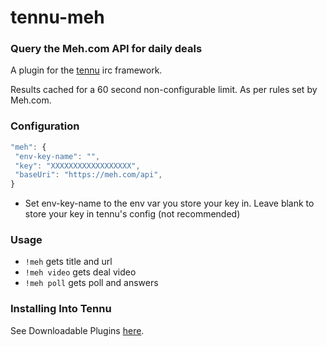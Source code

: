 # tennu-meh

### Query the Meh.com API for daily deals

A plugin for the [tennu](https://github.com/Tennu/tennu) irc framework.

Results cached for a 60 second non-configurable limit. As per rules set by Meh.com.

### Configuration

```Javascript
"meh": {
 "env-key-name": "",
 "key": "XXXXXXXXXXXXXXXXXX",
 "baseUri": "https://meh.com/api",
}
```

- Set env-key-name to the env var you store your key in. Leave blank to store your key in tennu's config (not recommended)

### Usage

- ```!meh``` gets title and url
- ```!meh video``` gets deal video
- ```!meh poll``` gets poll and answers

### Installing Into Tennu

See Downloadable Plugins [here](https://tennu.github.io/plugins/).